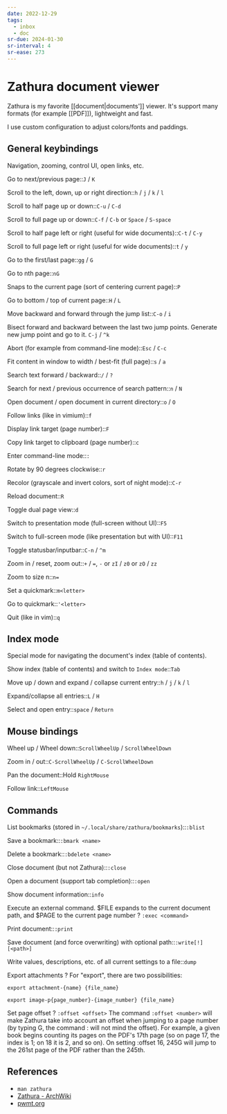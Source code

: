 ```yaml
---
date: 2022-12-29
tags:
  - inbox
  - doc
sr-due: 2024-01-30
sr-interval: 4
sr-ease: 273
---
```

# Zathura document viewer

Zathura is my favorite [[document|documents']] viewer. It's support many
formats (for example [[PDF]]), lightweight and fast.

I use custom configuration to adjust colors/fonts and paddings.

## General keybindings

Navigation, zooming, control UI, open links, etc.

Go to next/previous page::`J` / `K`

Scroll to the left, down, up or right direction::`h` / `j` / `k` / `l`

Scroll to half page up or down::`C-u` / `C-d`

Scroll to full page up or down::`C-f` / `C-b` or `Space` / `S-space`

Scroll to half page left or right (useful for wide documents)::`C-t` / `C-y`

Scroll to full page left or right (useful for wide documents)::`t` / `y`

Go to the first/last page::`gg` / `G`

Go to nth page::`nG`

Snaps to the current page (sort of centering current page)::`P`

Go to bottom / top of current page::`H` / `L`

Move backward and forward through the jump list::`C-o` / `i`

Bisect forward and backward between the last two jump points. Generate new
jump point and go to it.
&#10;
`C-j` / `^k`

Abort (for example from command-line mode)::`Esc` / `C-c`

Fit content in window to width / best-fit (full page)::`s` / `a`

Search text forward / backward::`/` / `?`

Search for next / previous occurrence of search pattern::`n` / `N`

Open document / open document in current directory::`o` / `O`

Follow links (like in vimium)::`f`

Display link target (page number)::`F`

Copy link target to clipboard (page number)::`c`

Enter command-line mode::`:`

Rotate by 90 degrees clockwise::`r` <!--SR:!2024-09-24,3,273-->

Recolor (grayscale and invert colors, sort of night mode)::`C-r`

Reload document::`R`

Toggle dual page view::`d`

Switch to presentation mode (full-screen without UI)::`F5`

Switch to full-screen mode (like presentation but with UI)::`F11`

Toggle statusbar/inputbar::`C-n` / `^m`

Zoom in / reset, zoom out::`+` / `=`, `-` or `zI` / `z0` or `zO` / `zz`

Zoom to size n::`n=`

Set a quickmark::`m<letter>`

Go to quickmark::`'<letter>`

Quit (like in vim)::`q`

## Index mode

Special mode for navigating the document's index (table of contents).

Show index (table of contents) and switch to `Index mode`::`Tab`

Move up / down and expand / collapse current entry::`h` / `j` / `k` / `l`

Expand/collapse all entries::`L` / `H`

Select and open entry::`space` / `Return`

## Mouse bindings

Wheel up / Wheel down::`ScrollWheelUp` / `ScrollWheelDown`

Zoom in / out::`C-ScrollWheelUp` / `C-ScrollWheelDown`

Pan the document::Hold `RightMouse`

Follow link::`LeftMouse`

## Commands

List bookmarks (stored in `~/.local/share/zathura/bookmarks`)::`:blist`

Save a bookmark::`:bmark <name>`

Delete a bookmark::`:bdelete <name>`

Close document (but not Zathura)::`:close`

Open a document (support tab completion)::`:open`

Show document information::`info`

Execute an external command.
$FILE expands to the current document path, and
$PAGE to the current page number
? `:exec <command>`

Print document::`:print`

Save document (and force overwriting) with optional path::`:write[!] [<path>]`

Write values, descriptions, etc. of all current settings to a file::`dump`

Export attachments ? For "export", there are two possibilities:

`export attachment-{name} {file_name}`

`export image-p{page_number}-{image_number} {file_name}`

Set page offset ? `:offset <offset>` The command `:offset <number>` will make
Zathura take into account an offset when jumping to a page number (by typing
<number>G, the command :<number> will not mind the offset). For example, a given
book begins counting its pages on the PDF's 17th page (so on page 17, the index
is 1; on 18 it is 2, and so on). On setting :offset 16, 245G will jump to the
261st page of the PDF rather than the 245th.

## References

- `man zathura`
- [Zathura - ArchWiki](https://wiki.archlinux.org/title/zathura)
- [pwmt.org](https://pwmt.org/projects/zathura/)
